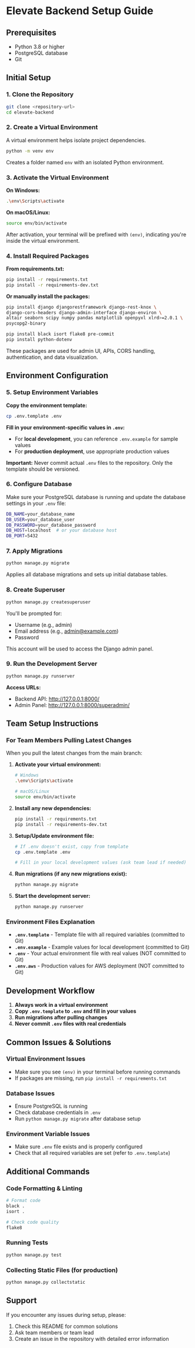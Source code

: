 # Elevate Backend Setup Guide

## Prerequisites

- Python 3.8 or higher
- PostgreSQL database
- Git

## Initial Setup

### 1. Clone the Repository

```bash
git clone <repository-url>
cd elevate-backend
```

### 2. Create a Virtual Environment

A virtual environment helps isolate project dependencies.

```bash
python -m venv env
```

Creates a folder named `env` with an isolated Python environment.

### 3. Activate the Virtual Environment

**On Windows:**

```bash
.\env\Scripts\activate
```

**On macOS/Linux:**

```bash
source env/bin/activate
```

After activation, your terminal will be prefixed with `(env)`, indicating you're inside the virtual environment.

### 4. Install Required Packages

**From requirements.txt:**

```bash
pip install -r requirements.txt
pip install -r requirements-dev.txt
```

**Or manually install the packages:**

```bash
pip install django djangorestframework django-rest-knox \
django-cors-headers django-admin-interface django-environ \
altair seaborn scipy numpy pandas matplotlib openpyxl xlrd>=2.0.1 \
psycopg2-binary

pip install black isort flake8 pre-commit
pip install python-dotenv
```

These packages are used for admin UI, APIs, CORS handling, authentication, and data visualization.

## Environment Configuration

### 5. Setup Environment Variables

**Copy the environment template:**

```bash
cp .env.template .env
```

**Fill in your environment-specific values in `.env`:**

- For **local development**, you can reference `.env.example` for sample values
- For **production deployment**, use appropriate production values

**Important:** Never commit actual `.env` files to the repository. Only the template should be versioned.

### 6. Configure Database

Make sure your PostgreSQL database is running and update the database settings in your `.env` file:

```bash
DB_NAME=your_database_name
DB_USER=your_database_user
DB_PASSWORD=your_database_password
DB_HOST=localhost  # or your database host
DB_PORT=5432
```

### 7. Apply Migrations

```bash
python manage.py migrate
```

Applies all database migrations and sets up initial database tables.

### 8. Create Superuser

```bash
python manage.py createsuperuser
```

You'll be prompted for:

- Username (e.g., admin)
- Email address (e.g., admin@example.com)
- Password

This account will be used to access the Django admin panel.

### 9. Run the Development Server

```bash
python manage.py runserver
```

**Access URLs:**

- Backend API: http://127.0.0.1:8000/
- Admin Panel: http://127.0.0.1:8000/superadmin/

## Team Setup Instructions

### For Team Members Pulling Latest Changes

When you pull the latest changes from the main branch:

1. **Activate your virtual environment:**

   ```bash
   # Windows
   .\env\Scripts\activate

   # macOS/Linux
   source env/bin/activate
   ```

2. **Install any new dependencies:**

   ```bash
   pip install -r requirements.txt
   pip install -r requirements-dev.txt
   ```

3. **Setup/Update environment file:**

   ```bash
   # If .env doesn't exist, copy from template
   cp .env.template .env

   # Fill in your local development values (ask team lead if needed)
   ```

4. **Run migrations (if any new migrations exist):**

   ```bash
   python manage.py migrate
   ```

5. **Start the development server:**
   ```bash
   python manage.py runserver
   ```

### Environment Files Explanation

- **`.env.template`** - Template file with all required variables (committed to Git)
- **`.env.example`** - Example values for local development (committed to Git)
- **`.env`** - Your actual environment file with real values (NOT committed to Git)
- **`.env.aws`** - Production values for AWS deployment (NOT committed to Git)

## Development Workflow

1. **Always work in a virtual environment**
2. **Copy `.env.template` to `.env` and fill in your values**
3. **Run migrations after pulling changes**
4. **Never commit `.env` files with real credentials**

## Common Issues & Solutions

### Virtual Environment Issues

- Make sure you see `(env)` in your terminal before running commands
- If packages are missing, run `pip install -r requirements.txt`

### Database Issues

- Ensure PostgreSQL is running
- Check database credentials in `.env`
- Run `python manage.py migrate` after database setup

### Environment Variable Issues

- Make sure `.env` file exists and is properly configured
- Check that all required variables are set (refer to `.env.template`)

## Additional Commands

### Code Formatting & Linting

```bash
# Format code
black .
isort .

# Check code quality
flake8
```

### Running Tests

```bash
python manage.py test
```

### Collecting Static Files (for production)

```bash
python manage.py collectstatic
```

## Support

If you encounter any issues during setup, please:

1. Check this README for common solutions
2. Ask team members or team lead
3. Create an issue in the repository with detailed error information
